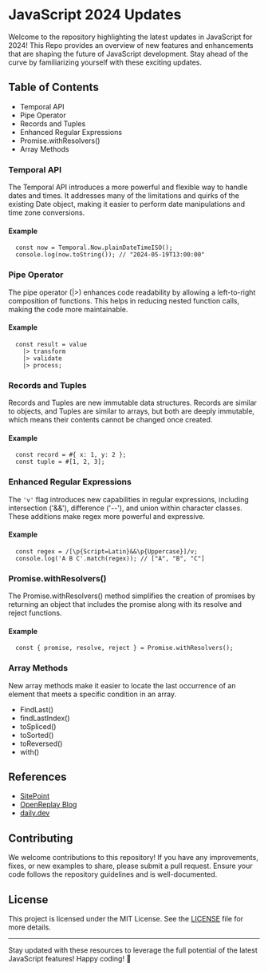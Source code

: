 # JavaScript 2024 Updates

Welcome to the repository highlighting the latest updates in JavaScript for 2024! This Repo provides an overview of new features and enhancements that are shaping the future of JavaScript development. Stay ahead of the curve by familiarizing yourself with these exciting updates.

## Table of Contents

* Temporal API
* Pipe Operator
* Records and Tuples
* Enhanced Regular Expressions
* Promise.withResolvers()
* Array Methods

### Temporal API

The Temporal API introduces a more powerful and flexible way to handle dates and times. It addresses many of the limitations and quirks of the existing Date object, making it easier to perform date manipulations and time zone conversions.

#### Example
```
  const now = Temporal.Now.plainDateTimeISO();
  console.log(now.toString()); // "2024-05-19T13:00:00"
```


### Pipe Operator

The pipe operator (|>) enhances code readability by allowing a left-to-right composition of functions. This helps in reducing nested function calls, making the code more maintainable.

#### Example
```
  const result = value
    |> transform
    |> validate
    |> process;
```


### Records and Tuples

Records and Tuples are new immutable data structures. Records are similar to objects, and Tuples are similar to arrays, but both are deeply immutable, which means their contents cannot be changed once created.

#### Example
```
  const record = #{ x: 1, y: 2 };
  const tuple = #[1, 2, 3];
```


### Enhanced Regular Expressions

The `'v'` flag introduces new capabilities in regular expressions, including intersection ('&&'), difference ('--'), and union within character classes. These additions make regex more powerful and expressive.

#### Example
```
  const regex = /[\p{Script=Latin}&&\p{Uppercase}]/v;
  console.log('A B C'.match(regex)); // ["A", "B", "C"]
```


### Promise.withResolvers()

The Promise.withResolvers() method simplifies the creation of promises by returning an object that includes the promise along with its resolve and reject functions.

#### Example
```
  const { promise, resolve, reject } = Promise.withResolvers();
```


### Array Methods

New array methods make it easier to locate the last occurrence of an element that meets a specific condition in an array.
- FindLast()
- findLastIndex()
- toSpliced()
- toSorted()
- toReversed()
- with()

## References

* [SitePoint](https://www.sitepoint.com/)
* [OpenReplay Blog](https://blog.openreplay.com/)
* [daily.dev](https://daily.dev/)

## Contributing

We welcome contributions to this repository! If you have any improvements, fixes, or new examples to share, please submit a pull request. Ensure your code follows the repository guidelines and is well-documented.

## License

This project is licensed under the MIT License. See the [LICENSE](https://github.com/MuhammadMoiz200099/Javascript-Updates/blob/main/LICENSE) file for more details.


- - - -

Stay updated with these resources to leverage the full potential of the latest JavaScript features! Happy coding! 🚀
